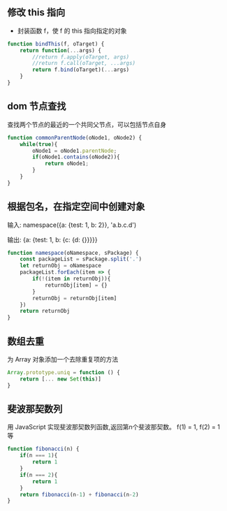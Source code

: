 ## 修改 this 指向

- 封装函数 f，使 f 的 this 指向指定的对象

```js
function bindThis(f, oTarget) {
    return function(...args) {
        //return f.apply(oTarget, args)
        //return f.call(oTarget, ...args)
        return f.bind(oTarget)(...args)
    }
}
```

## dom 节点查找

查找两个节点的最近的一个共同父节点，可以包括节点自身

```js
function commonParentNode(oNode1, oNode2) {
    while(true){
        oNode1 = oNode1.parentNode;
        if(oNode1.contains(oNode2)){
            return oNode1;
        }
    }
}
```

## 根据包名，在指定空间中创建对象

输入: namespace({a: {test: 1, b: 2}}, 'a.b.c.d')

输出: {a: {test: 1, b: {c: {d: {}}}}}

```js
function namespace(oNamespace, sPackage) {
    const packageList = sPackage.split('.')
    let returnObj = oNamespace
    packageList.forEach(item => {
        if(!(item in returnObj)){
            returnObj[item] = {}
        }
        returnObj = returnObj[item]
    })
    return returnObj
}
```

## 数组去重

为 Array 对象添加一个去除重复项的方法

```js
Array.prototype.uniq = function () {
    return [... new Set(this)]
}
```

## 斐波那契数列

用 JavaScript 实现斐波那契数列函数,返回第n个斐波那契数。 f(1) = 1, f(2) = 1 等

```js
function fibonacci(n) {
    if(n === 1){
        return 1
    }
    if(n === 2){
        return 1
    }
    return fibonacci(n-1) + fibonacci(n-2)
}
```